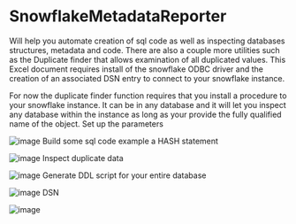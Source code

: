 # SnowflakeMetadataReporter
Will help you automate creation of sql code as well as inspecting databases structures, metadata and code.
There are also a couple more utilities such as the Duplicate finder that allows examination of all duplicated values.
This Excel document requires install of the snowflake ODBC driver and the creation of an associated DSN entry to connect to your snowflake instance.

For now the duplicate finder function requires that you install a procedure to your snowflake instance. 
It can be in any database and it will let you inspect any database within the instance as long as your provide the fully qualified name of the object.
Set up the parameters

![image](https://user-images.githubusercontent.com/62514847/196827811-5f01128d-1917-4d99-a8b6-afa3ab42f7f0.png)
Build some sql code example a HASH statement

![image](https://user-images.githubusercontent.com/62514847/196828158-739453ac-84a9-45ba-80b5-cac28fb706c1.png)
Inspect duplicate data

![image](https://user-images.githubusercontent.com/62514847/196828313-76f73481-fd49-49cf-b006-43d6a119cd8f.png)
Generate DDL script for your entire database

![image](https://user-images.githubusercontent.com/62514847/196828454-d1a6e848-479b-4c1c-90b9-385285de32dc.png)
DSN

![image](https://user-images.githubusercontent.com/62514847/196828752-aa9f23bf-ae19-485d-b7d9-22e8ae6648cf.png)
